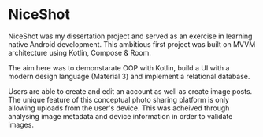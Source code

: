 # NiceShot

NiceShot was my dissertation project and served as an exercise in learning native Android development.
This ambitious first project was built on MVVM architecture using Kotlin, Compose & Room.

The aim here was to demonstarate OOP with Kotlin, build a UI with a modern design language (Material 3) and implement a relational database.

Users are able to create and edit an account as well as create image posts. The unique feature of this conceptual photo sharing platform is only allowing uploads from the user's device.
This was acheived through analysing image metadata and device information in order to validate images.

